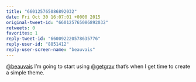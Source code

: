 ```yaml
---
title: "660125765086892032"
date: Fri Oct 30 16:07:01 +0000 2015
original-tweet-id: "660125765086892032"
retweets: 0
favorites: 1
reply-tweet-id: "660092220578635776"
reply-user-id: "8851412"
reply-user-screen-name: "beauvais"
---
```

<a href="https://twitter.com/beauvais">@beauvais</a> I’m going to start using <a href="https://twitter.com/getgrav">@getgrav</a> that’s when I get time to create a simple theme.
